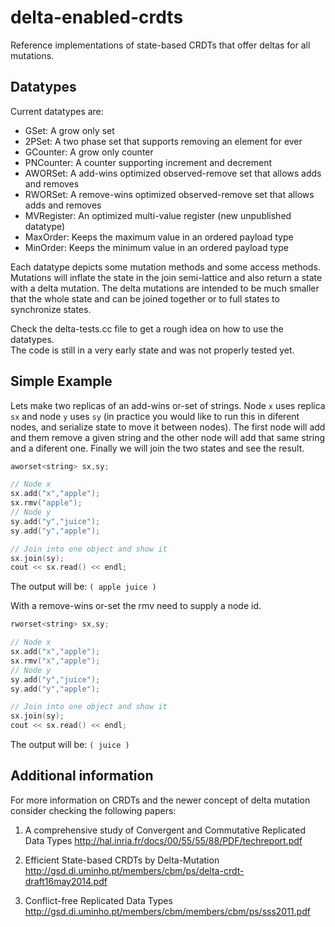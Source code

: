 delta-enabled-crdts
===================

Reference implementations of state-based CRDTs that offer deltas for all mutations.

Datatypes
---------

Current datatypes are:

  * GSet: A grow only set 
  * 2PSet: A two phase set that supports removing an element for ever
  * GCounter: A grow only counter
  * PNCounter: A counter supporting increment and decrement
  * AWORSet: A add-wins optimized observed-remove set that allows adds and removes
  * RWORSet: A remove-wins optimized observed-remove set that allows adds and removes
  * MVRegister: An optimized multi-value register (new unpublished datatype)
  * MaxOrder: Keeps the maximum value in an ordered payload type
  * MinOrder: Keeps the minimum value in an ordered payload type

Each datatype depicts some mutation methods and some access methods. Mutations will inflate the state in the join semi-lattice and also return a state with a delta mutation. The delta mutations are intended to be much smaller that the whole state and can be joined together or to full states to synchronize states.  

Check the delta-tests.cc file to get a rough idea on how to use the datatypes.  
The code is still in a very early state and was not properly tested yet. 

Simple Example
--------------

Lets make two replicas of an add-wins or-set of strings. Node `x` uses replica `sx` and node `y` uses `sy` (in practice you would like to run this in diferent nodes, and serialize state to move it between nodes). The first node will add and them remove a given string and the other node will add that same string and a diferent one. Finally we will join the two states and see the result. 

```cpp
aworset<string> sx,sy;

// Node x
sx.add("x","apple");
sx.rmv("apple");
// Node y
sy.add("y","juice");
sy.add("y","apple");

// Join into one object and show it 
sx.join(sy);
cout << sx.read() << endl;
```

The output will be: `( apple juice )`

With a remove-wins or-set the rmv need to supply a node id. 

```cpp
rworset<string> sx,sy;

// Node x
sx.add("x","apple");
sx.rmv("x","apple");
// Node y
sy.add("y","juice");
sy.add("y","apple");

// Join into one object and show it 
sx.join(sy);
cout << sx.read() << endl;
```

The output will be: `( juice )`


Additional information
----------------------

For more information on CRDTs and the newer concept of delta mutation consider checking the following papers:

  1. A comprehensive study of Convergent and Commutative Replicated Data Types
http://hal.inria.fr/docs/00/55/55/88/PDF/techreport.pdf

  2. Efficient State-based CRDTs by Delta-Mutation
http://gsd.di.uminho.pt/members/cbm/ps/delta-crdt-draft16may2014.pdf

  3. Conflict-free Replicated Data Types
http://gsd.di.uminho.pt/members/cbm/members/cbm/ps/sss2011.pdf


